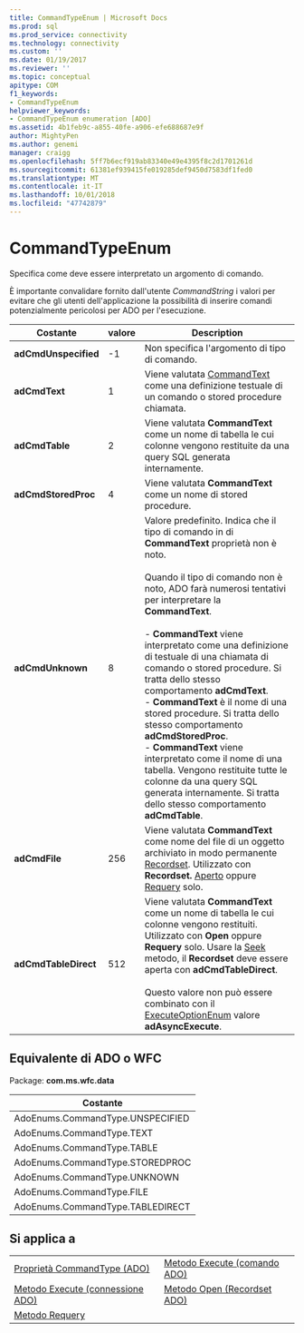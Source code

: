 ```yaml
---
title: CommandTypeEnum | Microsoft Docs
ms.prod: sql
ms.prod_service: connectivity
ms.technology: connectivity
ms.custom: ''
ms.date: 01/19/2017
ms.reviewer: ''
ms.topic: conceptual
apitype: COM
f1_keywords:
- CommandTypeEnum
helpviewer_keywords:
- CommandTypeEnum enumeration [ADO]
ms.assetid: 4b1feb9c-a855-40fe-a906-efe688687e9f
author: MightyPen
ms.author: genemi
manager: craigg
ms.openlocfilehash: 5ff7b6ecf919ab83340e49e4395f8c2d1701261d
ms.sourcegitcommit: 61381ef939415fe019285def9450d7583df1fed0
ms.translationtype: MT
ms.contentlocale: it-IT
ms.lasthandoff: 10/01/2018
ms.locfileid: "47742879"
---
```

# <a name="commandtypeenum"></a>CommandTypeEnum
Specifica come deve essere interpretato un argomento di comando.  
  
 È importante convalidare fornito dall'utente *CommandString* i valori per evitare che gli utenti dell'applicazione la possibilità di inserire comandi potenzialmente pericolosi per ADO per l'esecuzione.  
  
|Costante|valore|Description|  
|--------------|-----------|-----------------|  
|**adCmdUnspecified**|-1|Non specifica l'argomento di tipo di comando.|  
|**adCmdText**|1|Viene valutata [CommandText](../../../ado/reference/ado-api/commandtext-property-ado.md) come una definizione testuale di un comando o stored procedure chiamata.|  
|**adCmdTable**|2|Viene valutata **CommandText** come un nome di tabella le cui colonne vengono restituite da una query SQL generata internamente.|  
|**adCmdStoredProc**|4|Viene valutata **CommandText** come un nome di stored procedure.|  
|**adCmdUnknown**|8|Valore predefinito. Indica che il tipo di comando in di **CommandText** proprietà non è noto.<br /><br /> Quando il tipo di comando non è noto, ADO farà numerosi tentativi per interpretare la **CommandText**.<br /><br /> -   **CommandText** viene interpretato come una definizione di testuale di una chiamata di comando o stored procedure. Si tratta dello stesso comportamento **adCmdText**.<br />-   **CommandText** è il nome di una stored procedure. Si tratta dello stesso comportamento **adCmdStoredProc**.<br />-   **CommandText** viene interpretato come il nome di una tabella. Vengono restituite tutte le colonne da una query SQL generata internamente. Si tratta dello stesso comportamento **adCmdTable**.|  
|**adCmdFile**|256|Viene valutata **CommandText** come nome del file di un oggetto archiviato in modo permanente [Recordset](../../../ado/reference/ado-api/recordset-object-ado.md). Utilizzato con **Recordset.** [Aperto](../../../ado/reference/ado-api/open-method-ado-recordset.md) oppure [Requery](../../../ado/reference/ado-api/requery-method.md) solo.|  
|**adCmdTableDirect**|512|Viene valutata **CommandText** come un nome di tabella le cui colonne vengono restituiti. Utilizzato con **Open** oppure **Requery** solo. Usare la [Seek](../../../ado/reference/ado-api/seek-method.md) metodo, il **Recordset** deve essere aperta con **adCmdTableDirect**.<br /><br /> Questo valore non può essere combinato con il [ExecuteOptionEnum](../../../ado/reference/ado-api/executeoptionenum.md) valore **adAsyncExecute**.|  
  
## <a name="adowfc-equivalent"></a>Equivalente di ADO o WFC  
 Package: **com.ms.wfc.data**  
  
|Costante|  
|--------------|  
|AdoEnums.CommandType.UNSPECIFIED|  
|AdoEnums.CommandType.TEXT|  
|AdoEnums.CommandType.TABLE|  
|AdoEnums.CommandType.STOREDPROC|  
|AdoEnums.CommandType.UNKNOWN|  
|AdoEnums.CommandType.FILE|  
|AdoEnums.CommandType.TABLEDIRECT|  
  
## <a name="applies-to"></a>Si applica a  
  
|||  
|-|-|  
|[Proprietà CommandType (ADO)](../../../ado/reference/ado-api/commandtype-property-ado.md)|[Metodo Execute (comando ADO)](../../../ado/reference/ado-api/execute-method-ado-command.md)|  
|[Metodo Execute (connessione ADO)](../../../ado/reference/ado-api/execute-method-ado-connection.md)|[Metodo Open (Recordset ADO)](../../../ado/reference/ado-api/open-method-ado-recordset.md)|  
|[Metodo Requery](../../../ado/reference/ado-api/requery-method.md)||
